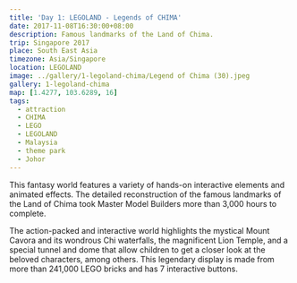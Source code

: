 ```yaml
---
title: 'Day 1: LEGOLAND - Legends of CHIMA'
date: 2017-11-08T16:30:00+08:00
description: Famous landmarks of the Land of Chima.
trip: Singapore 2017
place: South East Asia
timezone: Asia/Singapore
location: LEGOLAND
image: ../gallery/1-legoland-chima/Legend of Chima (30).jpeg
gallery: 1-legoland-chima
map: [1.4277, 103.6289, 16]
tags:
  - attraction
  - CHIMA
  - LEGO
  - LEGOLAND
  - Malaysia
  - theme park
  - Johor
---
```


This fantasy world features a variety of hands-on interactive elements and animated effects. The detailed reconstruction of the famous landmarks of the Land of Chima took Master Model Builders more than 3,000 hours to complete.

The action-packed and interactive world highlights the mystical Mount Cavora and its wondrous Chi waterfalls, the magnificent Lion Temple, and a special tunnel and dome that allow children to get a closer look at the beloved characters, among others. This legendary display is made from more than 241,000 LEGO bricks and has 7 interactive buttons.
